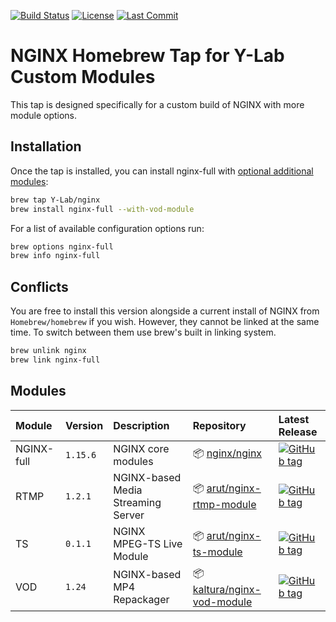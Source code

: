 [![Build Status](https://travis-ci.org/Y-Lab/homebrew-nginx.svg)](https://travis-ci.org/Y-Lab/homebrew-nginx)
[![License](https://img.shields.io/github/license/Y-Lab/homebrew-nginx.svg)](https://github.com/Y-Lab/homebrew-nginx/blob/master/LICENSE)
[![Last Commit](https://img.shields.io/github/last-commit/Y-Lab/homebrew-nginx.svg)](https://github.com/Y-Lab/homebrew-nginx/commits/master)

# NGINX Homebrew Tap for Y-Lab Custom Modules
This tap is designed specifically for a custom build of NGINX with more module options.

## Installation
Once the tap is installed, you can install nginx-full with [optional additional modules](#modules):

```sh
brew tap Y-Lab/nginx
brew install nginx-full --with-vod-module
```

For a list of available configuration options run:

```sh
brew options nginx-full
brew info nginx-full
```

## Conflicts
You are free to install this version alongside a current install of NGINX from `Homebrew/homebrew` if you wish. However, they cannot be linked at the same time. To switch between them use brew's built in linking system.

```sh
brew unlink nginx
brew link nginx-full
```

## Modules
|Module|Version|Description|Repository|Latest Release|
|:--|:--|:--|:--|:--|
|NGINX-full|`1.15.6`|NGINX core modules|:package: [nginx/nginx](https://github.com/nginx/nginx)|[![GitHub tag](https://img.shields.io/github/tag/nginx/nginx.svg)](https://github.com/nginx/nginx/releases)|
|RTMP|`1.2.1`|NGINX-based Media Streaming Server|:package: [arut/nginx-rtmp-module](https://github.com/arut/nginx-rtmp-module)|[![GitHub tag](https://img.shields.io/github/tag/arut/nginx-rtmp-module.svg)](https://github.com/arut/nginx-rtmp-module/releases)|
|TS|`0.1.1`|NGINX MPEG-TS Live Module|:package: [arut/nginx-ts-module](https://github.com/arut/nginx-ts-module)|[![GitHub tag](https://img.shields.io/github/tag/arut/nginx-ts-module.svg)](https://github.com/arut/nginx-ts-module/releases)|
|VOD|`1.24`|NGINX-based MP4 Repackager|:package: [kaltura/nginx-vod-module](https://github.com/kaltura/nginx-vod-module)|[![GitHub tag](https://img.shields.io/github/tag/kaltura/nginx-vod-module.svg)](https://github.com/kaltura/nginx-vod-module/releases)|
